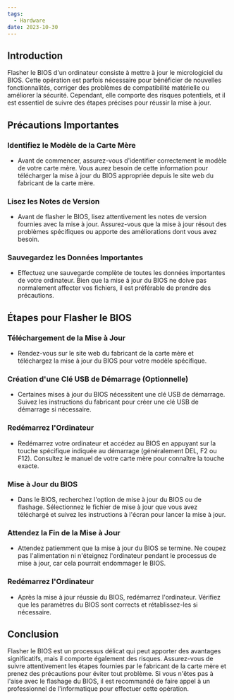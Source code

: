 ```yaml
---
tags:
  - Hardware
date: 2023-10-30
---
```


## Introduction
Flasher le BIOS d'un ordinateur consiste à mettre à jour le micrologiciel du BIOS. Cette opération est parfois nécessaire pour bénéficier de nouvelles fonctionnalités, corriger des problèmes de compatibilité matérielle ou améliorer la sécurité. Cependant, elle comporte des risques potentiels, et il est essentiel de suivre des étapes précises pour réussir la mise à jour.

## Précautions Importantes

### Identifiez le Modèle de la Carte Mère
- Avant de commencer, assurez-vous d'identifier correctement le modèle de votre carte mère. Vous aurez besoin de cette information pour télécharger la mise à jour du BIOS appropriée depuis le site web du fabricant de la carte mère.

### Lisez les Notes de Version
- Avant de flasher le BIOS, lisez attentivement les notes de version fournies avec la mise à jour. Assurez-vous que la mise à jour résout des problèmes spécifiques ou apporte des améliorations dont vous avez besoin.

### Sauvegardez les Données Importantes
- Effectuez une sauvegarde complète de toutes les données importantes de votre ordinateur. Bien que la mise à jour du BIOS ne doive pas normalement affecter vos fichiers, il est préférable de prendre des précautions.

## Étapes pour Flasher le BIOS

### Téléchargement de la Mise à Jour
- Rendez-vous sur le site web du fabricant de la carte mère et téléchargez la mise à jour du BIOS pour votre modèle spécifique.

### Création d'une Clé USB de Démarrage (Optionnelle)
- Certaines mises à jour du BIOS nécessitent une clé USB de démarrage. Suivez les instructions du fabricant pour créer une clé USB de démarrage si nécessaire.

### Redémarrez l'Ordinateur
- Redémarrez votre ordinateur et accédez au BIOS en appuyant sur la touche spécifique indiquée au démarrage (généralement DEL, F2 ou F12). Consultez le manuel de votre carte mère pour connaître la touche exacte.

### Mise à Jour du BIOS
- Dans le BIOS, recherchez l'option de mise à jour du BIOS ou de flashage. Sélectionnez le fichier de mise à jour que vous avez téléchargé et suivez les instructions à l'écran pour lancer la mise à jour.

### Attendez la Fin de la Mise à Jour
- Attendez patiemment que la mise à jour du BIOS se termine. Ne coupez pas l'alimentation ni n'éteignez l'ordinateur pendant le processus de mise à jour, car cela pourrait endommager le BIOS.

### Redémarrez l'Ordinateur
- Après la mise à jour réussie du BIOS, redémarrez l'ordinateur. Vérifiez que les paramètres du BIOS sont corrects et rétablissez-les si nécessaire.

## Conclusion
Flasher le BIOS est un processus délicat qui peut apporter des avantages significatifs, mais il comporte également des risques. Assurez-vous de suivre attentivement les étapes fournies par le fabricant de la carte mère et prenez des précautions pour éviter tout problème. Si vous n'êtes pas à l'aise avec le flashage du BIOS, il est recommandé de faire appel à un professionnel de l'informatique pour effectuer cette opération.